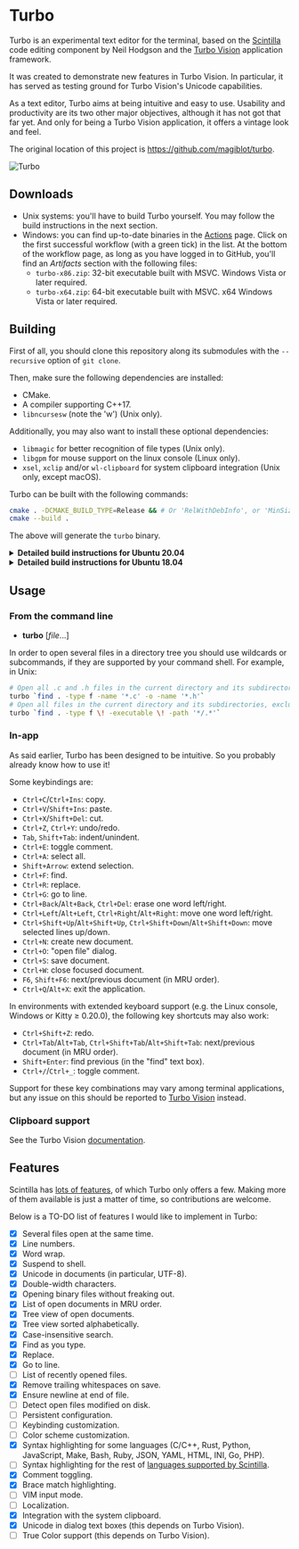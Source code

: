 # Turbo

Turbo is an experimental text editor for the terminal, based on the [Scintilla](https://www.scintilla.org/index.html) code editing component by Neil Hodgson and the [Turbo Vision](https://github.com/magiblot/tvision) application framework.

It was created to demonstrate new features in Turbo Vision. In particular, it has served as testing ground for Turbo Vision's Unicode capabilities.

As a text editor, Turbo aims at being intuitive and easy to use. Usability and productivity are its two other major objectives, although it has not got that far yet. And only for being a Turbo Vision application, it offers a vintage look and feel.

The original location of this project is https://github.com/magiblot/turbo.

![Turbo](https://user-images.githubusercontent.com/20713561/89552632-b7053380-d80c-11ea-92e0-a8c30f80cd49.png)

## Downloads

* Unix systems: you'll have to build Turbo yourself. You may follow the build instructions in the next section.
* Windows: you can find up-to-date binaries in the [Actions](https://github.com/magiblot/turbo/actions?query=branch:master+event:push) page. Click on the first successful workflow (with a green tick) in the list. At the bottom of the workflow page, as long as you have logged in to GitHub, you'll find an *Artifacts* section with the following files:
    * `turbo-x86.zip`: 32-bit executable built with MSVC. Windows Vista or later required.
    * `turbo-x64.zip`: 64-bit executable built with MSVC. x64 Windows Vista or later required.

## Building

First of all, you should clone this repository along its submodules with the `--recursive` option of `git clone`.

Then, make sure the following dependencies are installed:

* CMake.
* A compiler supporting C++17.
* `libncursesw` (note the 'w') (Unix only).

Additionally, you may also want to install these optional dependencies:

* `libmagic` for better recognition of file types (Unix only).
* `libgpm` for mouse support on the linux console (Linux only).
* `xsel`, `xclip` and/or `wl-clipboard` for system clipboard integration (Unix only, except macOS).

Turbo can be built with the following commands:

```sh
cmake . -DCMAKE_BUILD_TYPE=Release && # Or 'RelWithDebInfo', or 'MinSizeRel', or 'Debug'.
cmake --build .
```

The above will generate the `turbo` binary.

<details>
<summary><b>Detailed build instructions for Ubuntu 20.04</b></summary>

```sh
sudo apt update && sudo apt upgrade
sudo apt install build-essential cmake gettext-base git libgpm-dev libmagic-dev libncursesw5-dev xsel
git clone --recursive https://github.com/magiblot/turbo.git
cd turbo
cmake . -DCMAKE_BUILD_TYPE=Release
cmake --build . -- -j$(nproc) # Build Turbo.
sudo cp turbo /usr/local/bin/ # Install (optional).
```
</details>
<details>
<summary><b>Detailed build instructions for Ubuntu 18.04</b></summary>

```sh
sudo apt update && sudo apt upgrade
sudo apt install build-essential cmake g++-8 gettext-base git libgpm-dev libmagic-dev libncursesw5-dev xsel
git clone --recursive https://github.com/magiblot/turbo.git
cd turbo
CXX=g++-8 cmake . -DCMAKE_BUILD_TYPE=Release
cmake --build . -- -j$(nproc) # Build Turbo.
sudo cp turbo /usr/local/bin/ # Install (optional).
```
</details>

## Usage

### From the command line

* **turbo** [*file*...]

In order to open several files in a directory tree you should use wildcards or subcommands, if they are supported by your command shell. For example, in Unix:

```sh
# Open all .c and .h files in the current directory and its subdirectories
turbo `find . -type f -name '*.c' -o -name '*.h'`
# Open all files in the current directory and its subdirectories, excluding executables and hidden files or directories
turbo `find . -type f \! -executable \! -path '*/.*'`
```

### In-app

As said earlier, Turbo has been designed to be intuitive. So you probably already know how to use it!

Some keybindings are:

* `Ctrl+C`/`Ctrl+Ins`: copy.
* `Ctrl+V`/`Shift+Ins`: paste.
* `Ctrl+X`/`Shift+Del`: cut.
* `Ctrl+Z`, `Ctrl+Y`: undo/redo.
* `Tab`, `Shift+Tab`: indent/unindent.
* `Ctrl+E`: toggle comment.
* `Ctrl+A`: select all.
* `Shift+Arrow`: extend selection.
* `Ctrl+F`: find.
* `Ctrl+R`: replace.
* `Ctrl+G`: go to line.
* `Ctrl+Back`/`Alt+Back`, `Ctrl+Del`: erase one word left/right.
* `Ctrl+Left`/`Alt+Left`, `Ctrl+Right`/`Alt+Right`: move one word left/right.
* `Ctrl+Shift+Up`/`Alt+Shift+Up`, `Ctrl+Shift+Down`/`Alt+Shift+Down`: move selected lines up/down.
* `Ctrl+N`: create new document.
* `Ctrl+O`: "open file" dialog.
* `Ctrl+S`: save document.
* `Ctrl+W`: close focused document.
* `F6`, `Shift+F6`: next/previous document (in MRU order).
* `Ctrl+Q`/`Alt+X`: exit the application.

In environments with extended keyboard support (e.g. the Linux console, Windows or Kitty ≥ 0.20.0), the following key shortcuts may also work:

* `Ctrl+Shift+Z`: redo.
* `Ctrl+Tab`/`Alt+Tab`, `Ctrl+Shift+Tab`/`Alt+Shift+Tab`: next/previous document (in MRU order).
* `Shift+Enter`: find previous (in the "find" text box).
* `Ctrl+/`/`Ctrl+_`: toggle comment.

Support for these key combinations may vary among terminal applications, but any issue on this should be reported to [Turbo Vision](https://github.com/magiblot/tvision/issues) instead.

### Clipboard support

See the Turbo Vision [documentation](https://github.com/magiblot/tvision#clipboard).

## Features

Scintilla has [lots of features](https://www.scintilla.org/ScintillaDoc.html), of which Turbo only offers a few. Making more of them available is just a matter of time, so contributions are welcome.

Below is a TO-DO list of features I would like to implement in Turbo:

- [x] Several files open at the same time.
- [x] Line numbers.
- [x] Word wrap.
- [x] Suspend to shell.
- [x] Unicode in documents (in particular, UTF-8).
- [x] Double-width characters.
- [x] Opening binary files without freaking out.
- [x] List of open documents in MRU order.
- [x] Tree view of open documents.
- [x] Tree view sorted alphabetically.
- [x] Case-insensitive search.
- [x] Find as you type.
- [x] Replace.
- [x] Go to line.
- [ ] List of recently opened files.
- [x] Remove trailing whitespaces on save.
- [x] Ensure newline at end of file.
- [ ] Detect open files modified on disk.
- [ ] Persistent configuration.
- [ ] Keybinding customization.
- [ ] Color scheme customization.
- [x] Syntax highlighting for some languages (C/C++, Rust, Python, JavaScript, Make, Bash, Ruby, JSON, YAML, HTML, INI, Go, PHP).
- [ ] Syntax highlighting for the rest of [languages supported by Scintilla](https://github.com/RaiKoHoff/scintilla/blob/master/include/SciLexer.h).
- [x] Comment toggling.
- [x] Brace match highlighting.
- [ ] VIM input mode.
- [ ] Localization.
- [x] Integration with the system clipboard.
- [x] Unicode in dialog text boxes (this depends on Turbo Vision).
- [ ] True Color support (this depends on Turbo Vision).
